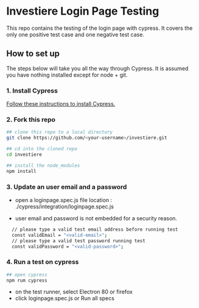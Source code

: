 # Investiere Login Page Testing

This repo contains the testing of the login page with cypress.
It covers the only one positive test case and one negative test case.

## How to set up

The steps below will take you all the way through Cypress. It is assumed you have nothing installed except for node + git.

### 1. Install Cypress

[Follow these instructions to install Cypress.](https://on.cypress.io/guides/installing-and-running#section-installing)

### 2. Fork this repo

```bash
## clone this repo to a local directory
git clone https://github.com/<your-username>/investiere.git

## cd into the cloned repo
cd investiere

## install the node_modules
npm install
```

### 3. Update an user email and a password

- open a loginpage.spec.js
  file location : ./cypress/integration/loginpage.spec.js

- user email and password is not embedded for a security reason.

```bash
  // please type a valid test email address before running test
  const validEmail = "<valid-email>";
  // please type a valid test password running test
  const validPassword = "<valid-password>";
```

### 4. Run a test on cypress

```bash
## open cypress
npm rum cypress
```

- on the test runner, select Electron 80 or firefox
- click loginpage.spec.js or Run all specs
